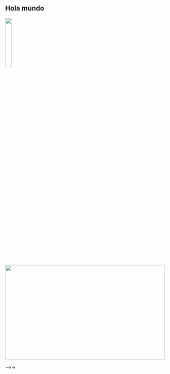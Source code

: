 <h2 color=red>Hola mundo</h2><img src="https://images.emojiterra.com/google/android-nougat/512px/1f596.png" width=20%>
<img src="https://cdn.dribbble.com/users/2158774/screenshots/4416038/music-boy.gif" height=300px width=100%>


-->->

<!--
**Cesar-Ignacio/Cesar-Ignacio** is a ✨ _special_ ✨ repository because its `README.md` (this file) appears on your GitHub profile.

Here are some ideas to get you started:

- 🔭 I’m currently working on ...
- 🌱 I’m currently learning Javascript
- 👯 I’m looking to collaborate on ...
- 🤔 I’m looking for help with ...
- 💬 Ask me about ...
- 📫 How to reach me: ...dd
- 😄 Pronouns: ...
- ⚡ Fun fact: 

